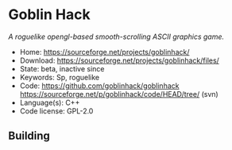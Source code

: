 # Goblin Hack

_A roguelike opengl-based smooth-scrolling ASCII graphics game._

- Home: https://sourceforge.net/projects/goblinhack/
- Download: https://sourceforge.net/projects/goblinhack/files/
- State: beta, inactive since 
- Keywords: Sp, roguelike
- Code: https://github.com/goblinhack/goblinhack https://sourceforge.net/p/goblinhack/code/HEAD/tree/ (svn)
- Language(s): C++
- Code license: GPL-2.0

## Building


